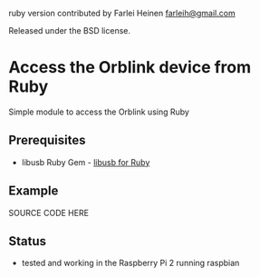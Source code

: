 ruby version contributed by Farlei Heinen <farleih@gmail.com>

Released under the BSD license.

# Access the Orblink device from Ruby

Simple module to access the Orblink using Ruby

## Prerequisites

 * libusb Ruby Gem - [libusb for Ruby](https://github.com/larskanis/libusb)

## Example

SOURCE CODE HERE

## Status

 * tested and working in the Raspberry Pi 2 running raspbian
